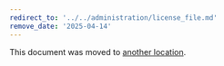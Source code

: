 ```yaml
---
redirect_to: '../../administration/license_file.md'
remove_date: '2025-04-14'
---
```


<!-- markdownlint-disable -->
<!-- vale off -->

This document was moved to [another location](../../administration/license_file.md).

<!--  -->
<!-- This redirect file can be deleted after <2025-04-14>. -->
<!-- Redirects that point to other docs in the same project expire in three months. -->
<!-- Redirects that point to docs in a different project or site (for example, link is not relative and starts with `https:`) expire in one year. -->
<!-- Before deletion, see: https://docs.gitlab.com/ee/development/documentation/redirects.html -->
